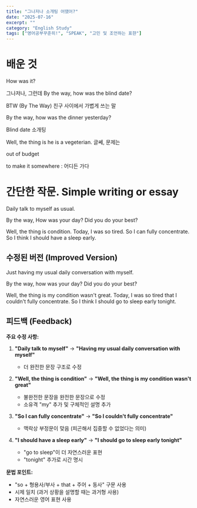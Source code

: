 ```yaml
---
title: "그나저나 소개팅 어땠어?"
date: "2025-07-16"
excerpt: ""
category: "English Study"
tags: ["영어공부꾸준히!", "SPEAK", "고민 및 조언하는 표햔"]
---
```



# 배운 것

How was it?

그나저나, 그런데
By the way, how was the blind date?

BTW (By The Way)
친구 사이에서 가볍게 쓰는 말

By the way, how was the dinner yesterday?

Blind date 소개팅 

Well, the thing is he is a vegeterian.
글쎄, 문제는

out of budget

to make it somewhere : 어디든 가다



# 간단한 작문. Simple writing or essay

Daily talk to myself as usual.

By the way, How was your day?
Did you do your best?

Well, the thing is condition.
Today, I was so tired. So I can fully concentrate.
So I think I should have a sleep early.

## 수정된 버전 (Improved Version)

Just having my usual daily conversation with myself.

By the way, how was your day?
Did you do your best?

Well, the thing is my condition wasn't great.
Today, I was so tired that I couldn't fully concentrate.
So I think I should go to sleep early tonight.

## 피드백 (Feedback)

**주요 수정 사항:**

1. **"Daily talk to myself"** → **"Having my usual daily conversation with myself"**
   - 더 완전한 문장 구조로 수정

2. **"Well, the thing is condition"** → **"Well, the thing is my condition wasn't great"**
   - 불완전한 문장을 완전한 문장으로 수정
   - 소유격 "my" 추가 및 구체적인 설명 추가

3. **"So I can fully concentrate"** → **"So I couldn't fully concentrate"**
   - 맥락상 부정문이 맞음 (피곤해서 집중할 수 없었다는 의미)

4. **"I should have a sleep early"** → **"I should go to sleep early tonight"**
   - "go to sleep"이 더 자연스러운 표현
   - "tonight" 추가로 시간 명시

**문법 포인트:**
- "so + 형용사/부사 + that + 주어 + 동사" 구문 사용
- 시제 일치 (과거 상황을 설명할 때는 과거형 사용)
- 자연스러운 영어 표현 사용

